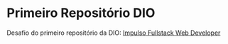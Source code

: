 # Primeiro Repositório DIO
Desafio do primeiro repositório da DIO: [Impulso Fullstack Web Developer](https://web.dio.me/track/impulso-fullstack-web-developer)

